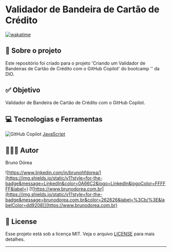 # Validador de Bandeira de Cartão de Crédito

[![wakatime](https://wakatime.com/badge/user/68660678-6b86-4b78-98df-f5f41a37e1bc/project/88c74689-cf3c-4ae5-b316-5b3c06cd6e2a.svg)](https://wakatime.com/badge/user/68660678-6b86-4b78-98df-f5f41a37e1bc/project/88c74689-cf3c-4ae5-b316-5b3c06cd6e2a)

## 💼 Sobre o projeto

Este repositório foi criado para o projeto 'Criando um Validador de Bandeiras de Cartão de Crédito com o GitHub Copilot' do bootcamp '' da DIO.

## ✅ Objetivo

Validador de Bandeira de Cartão de Crédito com o GitHub Copilot.

## 💻 Tecnologias e Ferramentas

![GitHub Copilot](https://img.shields.io/static/v1?style=for-the-badge&message=GitHub+Copilot&color=000000&logo=GitHub+Copilot&logoColor=FFFFFF&label=)
[JavaScript](https://img.shields.io/static/v1?style=for-the-badge&message=JavaScript&color=222222&logo=JavaScript&logoColor=F7DF1E&label=)

## 👨🏽‍💻 Autor

Bruno Dórea

![https://www.linkedin.com/in/brunohfdorea/](https://img.shields.io/static/v1?style=for-the-badge&message=LinkedIn&color=0A66C2&logo=LinkedIn&logoColor=FFFFFF&label=)
[![https://www.brunodorea.com.br](https://img.shields.io/static/v1?style=for-the-badge&message=brunodorea.com.br&color=262626&label=%3Cb/%3E&labelColor=dd9208)](https://www.brunodorea.com.br)

## 📝 License

Esse projeto está sob a licença MIT. Veja o arquivo [LICENSE](LICENSE) para mais detalhes.

---
